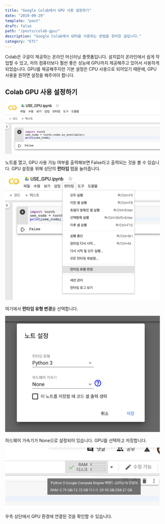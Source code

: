 ```yaml
---
title: "Google Colab에서 GPU 사용 설정하기"
date: "2019-09-29"
template: "post"
draft: false
path: "/posts/colab-gpu/"
description: "Google Colab에서 GPU을 사용하는 방법을 정리한 글입니다."
category: "ETC"
---
```


Colab은 구글이 제공하는 온라인 머신러닝 플랫폼입니다. 설치없이 온라인에서 쉽게 작업할 수 있고, 저의 컴퓨터보다 훨씬 좋은 성능에 GPU까지 제공해주고 있어서 사용하게 되었습니다. GPU를 제공해주지만 기본 설정은 CPU 사용으로 되어있기 때문에, GPU 사용을 원하면 설정을 해주어야 합니다.

## Colab GPU 사용 설정하기

![use-cuda](../image/2019-09-27-colab-gpu/cuda_false.png)

노트를 열고, GPU 사용 가능 여부를 출력해보면 False라고 출력되는 것을 볼 수 있습니다. GPU 설정을 위해 상단의 **런타임** 탭을 눌러줍니다.

![runtime](../image/2019-09-27-colab-gpu/runtime.png)

여기에서 **런타임 유형 변경**을 선택합니다.

![gpu-none](../image/2019-09-27-colab-gpu/gpu_none.png)

하드웨어 가속기가 None으로 설정되어 있습니다. GPU를 선택하고 저장합니다.

![allocated](../image/2019-09-27-colab-gpu/allocated.png)

우측 상단에서 GPU 환경에 연결된 것을 확인할 수 있습니다.

